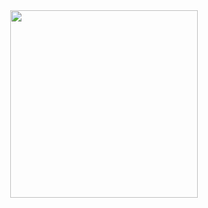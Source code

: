 <div id="header" align="center">
  <img src="https://media.giphy.com/media/ooFWU2tmYrrtC/giphy.gif" width="300"/>
</div>

